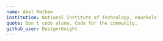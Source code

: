 ```yaml
---
name: Abel Mathew
institution: National Institute of Technology, Rourkela
quote: Don't code alone. Code for the community.
github_user: DesignrKnight
---
```

